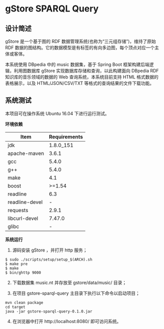 # gStore SPARQL Query

## 设计简述

gStore 是一个基于图的 RDF 数据管理系统(也称为“三元组存储”)，维持了原始 RDF 数据的图结构。它的数据模型是有标签的有向多边图，每个顶点对应一个主体或客体。

本系统使用 DBpedia 中的 music 数据集，基于 Spring Boot 框架构建后端逻辑，利用图数据库 gStore 实现数据库存储和查询，以此构建面向 DBpedia RDF 知识库的音乐领域的数据的 Web 查询系统，本系统目前支持 HTML 格式数据的表格展示，以及 HTML/JSON/CSV/TXT 等格式的查询结果的文件下载功能。

## 系统测试

本项目可在操作系统 Ubuntu 16.04 下进行运行测试。

**环境依赖**

Item | Requirements 
-|-
jdk  | 1.8.0_151 
apache-maven | 3.6.1
gcc | 5.4.0
g++  | 5.4.0
make  | 4.1
boost  | >=1.54
readline | 6.3
readline-devel | -
requests  | 2.9.1
libcurl-devel | 7.47.0
glibc | -

**系统运行**

1) 源码安装 gStore ，并打开 http 服务；

```
$ sudo ./scripts/setup/setup_$(ARCH).sh
$ make pre
$ make
$ bin/ghttp 9000
```

2) 下载数据集 music.nt 并存放至 gstore/data/music/ 目录；

3) 在项目 gstore-sparql-query 主目录下执行以下命令以启动项目；

```
mvn clean package
cd target
java -jar gstore-sparql-query-0.1.0.jar 

```

4) 在浏览器中打开 http://localhost:8080/ 即可访问系统。


